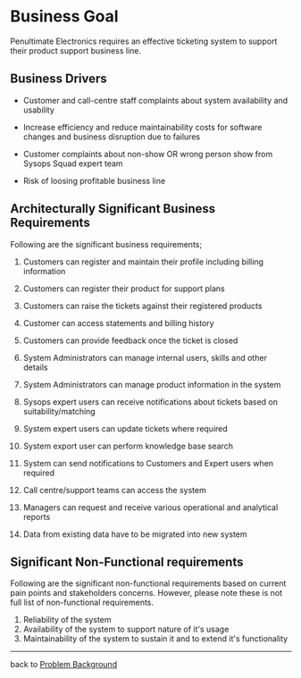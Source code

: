 # Business Goal

Penultimate Electronics requires an effective ticketing system to support their product support business line.

## Business Drivers 

* Customer and call-centre staff complaints about system availability and usability

* Increase efficiency and reduce maintainability costs for software changes and business disruption due to failures

* Customer complaints about non-show OR wrong person show from Sysops Squad expert team

* Risk of loosing profitable business line

##  Architecturally Significant Business Requirements

Following are the significant business requirements;

1. Customers can register and maintain their profile including billing information

2. Customers can register their product for support plans

3. Customers can raise the tickets against their registered products 

4. Customer can access statements and billing history

5. Customers can provide feedback once the ticket is closed

6. System Administrators can manage internal users, skills and other details

7. System Administrators can manage product information in the system

8. Sysops expert users can receive notifications about tickets based on suitability/matching

9. System expert users can update tickets where required

10. System export user can perform knowledge base search

11. System can send notifications to Customers and Expert users when required

12. Call centre/support teams can access the system

13. Managers can request and receive various operational and analytical reports

14. Data from existing data have to be migrated into new system


## Significant Non-Functional requirements 

Following are the significant non-functional requirements based on current pain points and stakeholders concerns. However, please note these is not full list of non-functional requirements.

1. <a id="rely"></a>Reliability of the system 
2. Availability of the system to support nature of it's usage
3. Maintainability of the system to sustain it and to extend it's functionality

------

back to [Problem Background](README.md)